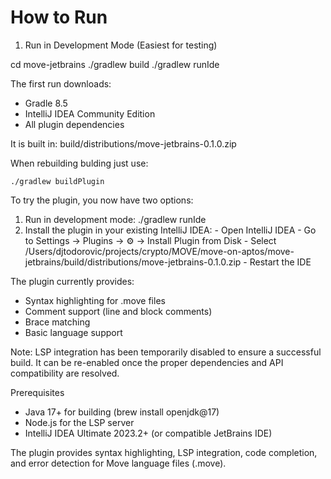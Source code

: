 # How to Run

  1. Run in Development Mode (Easiest for testing)

  cd move-jetbrains
  ./gradlew build
  ./gradlew runIde

  The first run downloads:
  - Gradle 8.5
  - IntelliJ IDEA Community Edition
  - All plugin dependencies


 It is built in:
  build/distributions/move-jetbrains-0.1.0.zip

When rebuilding bulding just use:

```
./gradlew buildPlugin
```

  To try the plugin, you now have two options:

  1. Run in development mode:
  ./gradlew runIde
  2. Install the plugin in your existing IntelliJ IDEA:
    - Open IntelliJ IDEA
    - Go to Settings → Plugins → ⚙️ → Install Plugin from Disk
    - Select /Users/djtodorovic/projects/crypto/MOVE/move-on-aptos/move-jetbrains/build/distributions/move-jetbrains-0.1.0.zip
    - Restart the IDE

  The plugin currently provides:
  - Syntax highlighting for .move files
  - Comment support (line and block comments)
  - Brace matching
  - Basic language support

  Note: LSP integration has been temporarily disabled to ensure a successful build. It can be re-enabled once the proper dependencies and API
  compatibility are resolved.

  Prerequisites

  - Java 17+ for building (brew install openjdk@17)
  - Node.js for the LSP server
  - IntelliJ IDEA Ultimate 2023.2+ (or compatible JetBrains IDE)

  The plugin provides syntax highlighting, LSP integration, code completion, and error detection for Move language files (.move).
